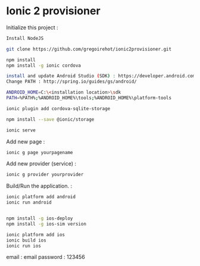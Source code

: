 # Ionic 2 provisioner

Initialize this project :
```bash
Install NodeJS

git clone https://github.com/gregoirehot/ionic2provisioner.git

npm install
npm install -g ionic cordova

install and update Android Studio (SDK) : https://developer.android.com/studio/index.html
Change PATH : http://spring.io/guides/gs/android/

ANDROID_HOME=C:\<installation location>\sdk
PATH=%PATH%;%ANDROID_HOME%\tools;%ANDROID_HOME%\platform-tools

ionic plugin add cordova-sqlite-storage

npm install --save @ionic/storage

ionic serve

```
Add new page :
```bash
ionic g page yourpagename
``` 
Add new provider (service) : 
```bash
ionic g provider yourprovider
``` 

Build/Run the application. :
```bash
ionic platform add android
ionic run android


npm install -g ios-deploy
npm install -g ios-sim version

ionic platform add ios
ionic build ios
ionic run ios

``` 


email : email
password : 123456